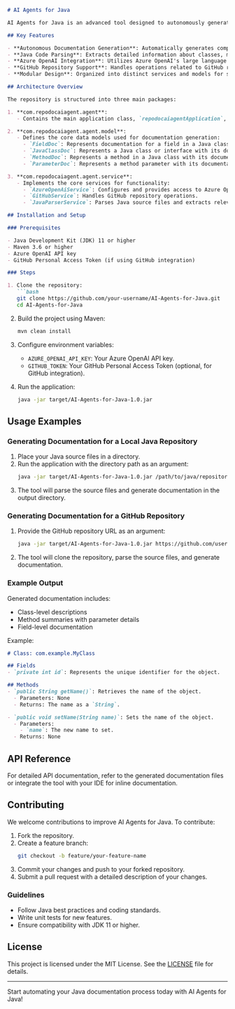 ```markdown
# AI Agents for Java

AI Agents for Java is an advanced tool designed to autonomously generate high-quality documentation for Java repositories. Leveraging LangChain4J and Azure OpenAI, this project simplifies the process of documenting Java codebases by parsing source files, extracting relevant information, and generating detailed documentation for classes, methods, fields, and parameters.

## Key Features

- **Autonomous Documentation Generation**: Automatically generates comprehensive documentation for Java repositories using AI-powered language models.
- **Java Code Parsing**: Extracts detailed information about classes, methods, fields, and parameters from Java source files.
- **Azure OpenAI Integration**: Utilizes Azure OpenAI's large language models for generating human-readable documentation.
- **GitHub Repository Support**: Handles operations related to GitHub repositories, enabling seamless integration with hosted codebases.
- **Modular Design**: Organized into distinct services and models for scalability and maintainability.

## Architecture Overview

The repository is structured into three main packages:

1. **com.repodocaiagent.agent**:
   - Contains the main application class, `repodocaiagentApplication`, which serves as the entry point for the tool.

2. **com.repodocaiagent.agent.model**:
   - Defines the core data models used for documentation generation:
     - `FieldDoc`: Represents documentation for a field in a Java class.
     - `JavaClassDoc`: Represents a Java class or interface with its documentation details.
     - `MethodDoc`: Represents a method in a Java class with its documentation details.
     - `ParameterDoc`: Represents a method parameter with its documentation details.

3. **com.repodocaiagent.agent.service**:
   - Implements the core services for functionality:
     - `AzureOpenAiService`: Configures and provides access to Azure OpenAI's language models.
     - `GitHubService`: Handles GitHub repository operations.
     - `JavaParserService`: Parses Java source files and extracts relevant documentation data.

## Installation and Setup

### Prerequisites

- Java Development Kit (JDK) 11 or higher
- Maven 3.6 or higher
- Azure OpenAI API key
- GitHub Personal Access Token (if using GitHub integration)

### Steps

1. Clone the repository:
   ```bash
   git clone https://github.com/your-username/AI-Agents-for-Java.git
   cd AI-Agents-for-Java
   ```

2. Build the project using Maven:
   ```bash
   mvn clean install
   ```

3. Configure environment variables:
   - `AZURE_OPENAI_API_KEY`: Your Azure OpenAI API key.
   - `GITHUB_TOKEN`: Your GitHub Personal Access Token (optional, for GitHub integration).

4. Run the application:
   ```bash
   java -jar target/AI-Agents-for-Java-1.0.jar
   ```

## Usage Examples

### Generating Documentation for a Local Java Repository

1. Place your Java source files in a directory.
2. Run the application with the directory path as an argument:
   ```bash
   java -jar target/AI-Agents-for-Java-1.0.jar /path/to/java/repository
   ```
3. The tool will parse the source files and generate documentation in the output directory.

### Generating Documentation for a GitHub Repository

1. Provide the GitHub repository URL as an argument:
   ```bash
   java -jar target/AI-Agents-for-Java-1.0.jar https://github.com/username/repository-name
   ```
2. The tool will clone the repository, parse the source files, and generate documentation.

### Example Output

Generated documentation includes:
- Class-level descriptions
- Method summaries with parameter details
- Field-level documentation

Example:
```markdown
# Class: com.example.MyClass

## Fields
- `private int id`: Represents the unique identifier for the object.

## Methods
- `public String getName()`: Retrieves the name of the object.
  - Parameters: None
  - Returns: The name as a `String`.

- `public void setName(String name)`: Sets the name of the object.
  - Parameters:
    - `name`: The new name to set.
  - Returns: None
```

## API Reference

For detailed API documentation, refer to the generated documentation files or integrate the tool with your IDE for inline documentation.

## Contributing

We welcome contributions to improve AI Agents for Java. To contribute:

1. Fork the repository.
2. Create a feature branch:
   ```bash
   git checkout -b feature/your-feature-name
   ```
3. Commit your changes and push to your forked repository.
4. Submit a pull request with a detailed description of your changes.

### Guidelines

- Follow Java best practices and coding standards.
- Write unit tests for new features.
- Ensure compatibility with JDK 11 or higher.

## License

This project is licensed under the MIT License. See the [LICENSE](LICENSE) file for details.

---

Start automating your Java documentation process today with AI Agents for Java!
```